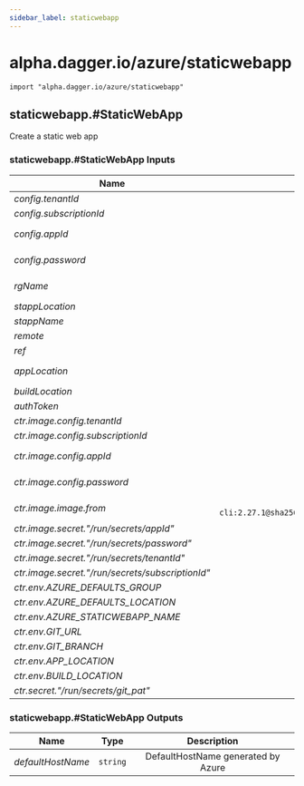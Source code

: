 ```yaml
---
sidebar_label: staticwebapp
---
```


# alpha.dagger.io/azure/staticwebapp

```cue
import "alpha.dagger.io/azure/staticwebapp"
```

## staticwebapp.#StaticWebApp

Create a static web app

### staticwebapp.#StaticWebApp Inputs

| Name                                               | Type                                                                                                              | Description                                             |
| -------------                                      |:-------------:                                                                                                    |:-------------:                                          |
|*config.tenantId*                                   | `dagger.#Secret`                                                                                                  |AZURE tenant id                                          |
|*config.subscriptionId*                             | `dagger.#Secret`                                                                                                  |AZURE subscription id                                    |
|*config.appId*                                      | `dagger.#Secret`                                                                                                  |AZURE app id for the service principal used              |
|*config.password*                                   | `dagger.#Secret`                                                                                                  |AZURE password for the service principal used            |
|*rgName*                                            | `string`                                                                                                          |ResourceGroup name in which to create static webapp      |
|*stappLocation*                                     | `string`                                                                                                          |StaticWebApp location                                    |
|*stappName*                                         | `string`                                                                                                          |StaticWebApp name                                        |
|*remote*                                            | `string`                                                                                                          |GitHubRepository URL                                     |
|*ref*                                               | `*"main" \| string`                                                                                               |GitHub Branch                                            |
|*appLocation*                                       | `*"/" \| string`                                                                                                  |Location of your application code                        |
|*buildLocation*                                     | `*"build" \| string`                                                                                              |Location of your build artifacts                         |
|*authToken*                                         | `dagger.#Secret`                                                                                                  |GitHub Personal Access Token                             |
|*ctr.image.config.tenantId*                         | `dagger.#Secret`                                                                                                  |AZURE tenant id                                          |
|*ctr.image.config.subscriptionId*                   | `dagger.#Secret`                                                                                                  |AZURE subscription id                                    |
|*ctr.image.config.appId*                            | `dagger.#Secret`                                                                                                  |AZURE app id for the service principal used              |
|*ctr.image.config.password*                         | `dagger.#Secret`                                                                                                  |AZURE password for the service principal used            |
|*ctr.image.image.from*                              | `"mcr.microsoft.com/azure-cli:2.27.1@sha256:1e117183100c9fce099ebdc189d73e506e7b02d2b73d767d3fc07caee72f9fb1"`    |Remote ref (example: "index.docker.io/alpine:latest")    |
|*ctr.image.secret."/run/secrets/appId"*             | `dagger.#Secret`                                                                                                  |-                                                        |
|*ctr.image.secret."/run/secrets/password"*          | `dagger.#Secret`                                                                                                  |-                                                        |
|*ctr.image.secret."/run/secrets/tenantId"*          | `dagger.#Secret`                                                                                                  |-                                                        |
|*ctr.image.secret."/run/secrets/subscriptionId"*    | `dagger.#Secret`                                                                                                  |-                                                        |
|*ctr.env.AZURE_DEFAULTS_GROUP*                      | `string`                                                                                                          |-                                                        |
|*ctr.env.AZURE_DEFAULTS_LOCATION*                   | `string`                                                                                                          |-                                                        |
|*ctr.env.AZURE_STATICWEBAPP_NAME*                   | `string`                                                                                                          |-                                                        |
|*ctr.env.GIT_URL*                                   | `string`                                                                                                          |-                                                        |
|*ctr.env.GIT_BRANCH*                                | `*"main" \| string`                                                                                               |-                                                        |
|*ctr.env.APP_LOCATION*                              | `*"/" \| string`                                                                                                  |-                                                        |
|*ctr.env.BUILD_LOCATION*                            | `*"build" \| string`                                                                                              |-                                                        |
|*ctr.secret."/run/secrets/git_pat"*                 | `dagger.#Secret`                                                                                                  |-                                                        |

### staticwebapp.#StaticWebApp Outputs

| Name                | Type              | Description                          |
| -------------       |:-------------:    |:-------------:                       |
|*defaultHostName*    | `string`          |DefaultHostName generated by Azure    |
